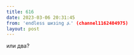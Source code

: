 ```yaml
---
title: 616
date: 2023-03-06 20:31:45
from: 'endless шизing ⍼' (channel1162404975)
layout: post
---
```


или два?
